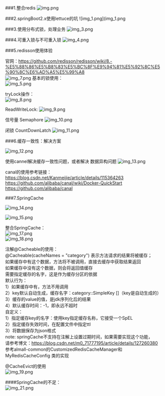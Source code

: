 ###1.整合redis
![img.png](img.png)

###2.springBoot2.x使用lettuce的坑
![img_1.png](img_1.png

###3.使用分布式锁，处理业务
![img_3.png](img_3.png)

###4.可重入锁与不可重入锁
![img_4.png](img_4.png)

###5.redisson使用体验  

官网：https://github.com/redisson/redisson/wiki/8.-%E5%88%86%E5%B8%83%E5%BC%8F%E9%94%81%E5%92%8C%E5%90%8C%E6%AD%A5%E5%99%A8  
![img_7.png](img_7.png)
基本的锁使用：  
![img_5.png](img_5.png)

tryLock操作：  
![img_8.png](img_8.png)

ReadWriteLock:
![img_9.png](img_9.png)

信号量 Semaphore
![img_10.png](img_10.png)

闭锁 CountDownLatch
![img_11.png](img_11.png)

###6.缓存一致性：解决方案

![img_12.png](img_12.png)

使用cannel解决缓存一致性问题，或者解决
数据异构问题
![img_13.png](img_13.png)  

canal的使用参考链接：  
https://blog.csdn.net/Kanmeijie/article/details/115364263  
https://github.com/alibaba/canal/wiki/Docker-QuickStart  
https://github.com/alibaba/canal

###7.SpringCache

![img_14.png](img_14.png)

![img_15.png](img_15.png)

整合SpringCache：  
![img_17.png](img_17.png)  
![img_18.png](img_18.png)

注解@Cacheable的使用：  
@Cacheable(cacheNames = "category") 表示方法请求的结果将被缓存；  
     如果缓存中有这个数据，方法将不被调用，直接去缓存中获取结果返回  
     如果缓存中没有这个数据，则会将返回值缓存  
     需要指定缓存的名字，这是作为缓存分区的依据  
 默认行为：  
     1）如果缓存中有，方法不用调用  
     2）key默认自动生成，缓存名字：category::SimpleKey []（key是自动生成的）  
     3）缓存的value的值，是jdk序列化后的结果  
     4）默认缓存时间：-1，即永远不超时  
自定义：  
     1）指定缓存key的名字：使用key指定缓存名称，它接受一个SpEL  
     2）指定缓存失效时间，在配置文件中指定ttl  
     3）将数据保存为json格式  
     note: springCache不支持在注解上设置过期时间，如果需要实现这个功能，  
      请参考博文：https://blog.csdn.net/m0_71777195/article/details/127260380  
      参考almall-common的CustomizedRedisCacheManager和MyRedisCacheConfig
      类的实现  

@CacheEvict的使用  
![img_19.png](img_19.png)

####SpringCache的不足：  
![img_21.png](img_21.png)

